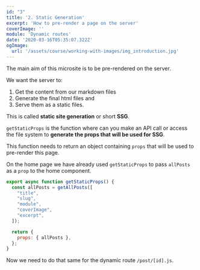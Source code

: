 ```yaml
---
id: "3"
title: '2. Static Generation'
excerpt: 'How to pre-render a page on the server'
coverImage: ''
module: 'Dynamic routes'
date: '2020-03-16T05:35:07.322Z'
ogImage:
  url: '/assets/course/working-with-images/img_introduction.jpg'
---
```


The main aim of this microsite is to be pre-rendered on the server.

We want the server to:

1. Get the content from our markdown files
2. Generate the final html files and
3. Serve them as a static files.

This is called **static site generation** or short **SSG**.

`getStaticProps` is the function where can you make an API call or access the file system to **generate the props that will be used for SSG**.

This function needs to return an object containing `props` that will be used to pre-render this page.

On the home page we have already used `getStaticProps` to pass `allPosts` as a `prop` to the home component.

```javascript
export async function getStaticProps() {
  const allPosts = getAllPosts([
    "title",
    "slug",
    "module",
    "coverImage",
    "excerpt",
  ]);

  return {
    props: { allPosts },
  };
}
```

Now we need to do that same for the dynamic route `/post/[id].js`.
